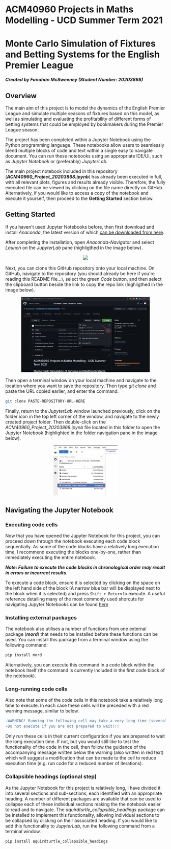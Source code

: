 # ACM40960 Projects in Maths Modelling - UCD Summer Term 2021

# Monte Carlo Simulation of Fixtures and Betting Systems for the English Premier League
***Created by Fanahan McSweeney (Student Number: 20203868)***

## Overview

The main aim of this project is to model the dynamics of the English Premier League and simulate multiple seasons of fixtures based on this model, as well as simulating and evaluating the profitability of different forms of betting systems that could be employed by bookmakers during the Premier League season.

The project has been completed within a Jupyter Notebook using the Python programming language. These notebooks allow users to seamlessly blend multiple blocks of code and text within a single easy to navigate document. You can run these notebooks using an appropriate IDE/UI, such as *Jupyter Notebook* or (preferably) *JupyterLab*.

The main project notebook included in this repository (***ACM40960_Project_20203868.ipynb***) has already been executed in full, with all relevant plots, figures and results already visible. Therefore, the fully executed file can be viewed by clicking on the file name directly on GitHub. Alternatively, if you would like to access a copy of the notebook and execute it yourself, then proceed to the **Getting Started** section below.

## Getting Started

If you haven't used Jupyter Notebooks before, then first download and install *Anaconda*, the latest version of which [can be downloaded from here](https://www.anaconda.com/products/individual).

After completing the installation, open *Anaconda-Navigator* and select *Launch* on the *JupyterLab* pane (highligthed in the image below).

<p align="center"><img width=80.0% src="https://github.com/ACM4096/project-fanahanmc/blob/main/Images/AnacondaNavImg.png"></p>

Next, you can clone this GitHub repository onto your local machine. On GitHub, navigate to the repository (you should already be here if you're reading this README file...), select the green *Code* button, and then select the clipboard button beside the link to copy the repo link (highligthed in the image below).

<p align="center"><img width=80.0% src="https://github.com/ACM40960/project-fanahanmc/blob/main/Images/GithubRepo.png"></p>

Then open a terminal window on your local machine and navigate to the location where you want to save the repository. Then type *git clone* and paste the URL copied earlier, and enter the command.
```bash
git clone PASTE-REPOSITORY-URL-HERE
```
Finally, return to the *JupyterLab* window launched previously, click on the folder icon in the top left corner of the window, and navigate to the newly created project folder. Then double-click on the *ACM40960_Project_20203868.ipynb* file located in this folder to open the Jupyter Notebook (highlighted in the folder navigation pane in the image below).

<p align="center"><img width=40.0% src="https://github.com/ACM40960/project-fanahanmc/blob/main/Images/JupyterLabFolderTree.png"></p>

## Navigating the Jupyter Notebook

### Executing code cells

Now that you have opened the Jupyter Notebook for this project, you can proceed down through the notebook executing each code block sequentially. As some of the code blocks have a relatively long execution time, I recommend executing the blocks one-by-one, rather than immediately executing the entire notebook. 

***Note: Failure to execute the code blocks in chronological order may result in errors or incorrect results***. 

To execute a code block, ensure it is selected by clicking on the space on the left hand side of the block (A narrow blue bar will be displayed next to the block when it is selected) and press ```Shift + Return``` to execute. A useful reference detailing many of the most commonly used shorcuts for navigating Jupyter Notebooks can be found [here](https://towardsdatascience.com/jypyter-notebook-shortcuts-bf0101a98330)

### Installing external packages

The notebook also utilises a number of functions from one external package (***mord***) that needs to be installed before these functions can be used. You can install this package from a terminal window using the following command:
```bash
pip install mord
```
Alternatively, you can execute this command in a code block within the notebook itself (the command is currently included in the first code block of the notebook).

### Long-running code cells

Also note that some of the code cells in this notebook take a relatively long time to execute. In each case these cells will be preceded with a red warning message, similar to below.
```diff
-WARNING! Running the following cell may take a very long time (several hours)...
-Do not execute if you are not prepared to wait!!!
```
Only run these cells in their current configuration if you are prepared to wait the long execution time. If not, but you would still like to test the functionality of the code in the cell, then follow the guidance of the accompanying message written below the warning (also written in red text) which will suggest a modification that can be made to the cell to reduce execution time (e.g. run code for a reduced number of iterations).

### Collapsible headings (optional step)

As the Jupyter Notebook for this project is relatively long, I have divided it into several sections and sub-sections, each identified with an appropriate heading. A number of different packages are available that can be used to collapse each of these individual sections making the the notebook easier to read and to navigate. The *aquirdturtle_collapsible_headings* package can be installed to implement this functionality, allowing individual sections to be collapsed by clicking on their associated heading. If you would like to add this functionality to *JupyterLab*, run the following command from a terminal window. 

```bash
pip install aquirdturtle_collapsible_headings
```
